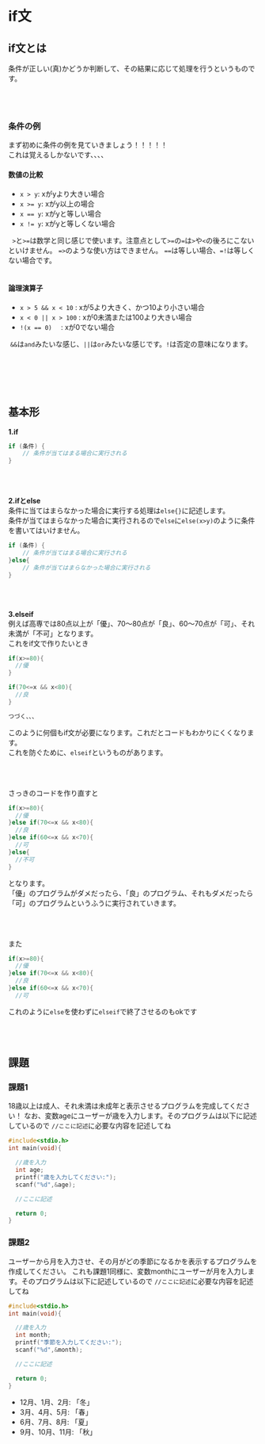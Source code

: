 # if文

## if文とは
条件が正しい(真)かどうか判断して、その結果に応じて処理を行うというものです。
<br/>
<br/>
<br/>
<br/>

### 条件の例
まず初めに条件の例を見ていきましょう！！！！！<br>
これは覚えるしかないです、、、、

#### 数値の比較
- `x > y`: xがyより大きい場合
- `x >= y`: xがy以上の場合
- `x == y`: xがyと等しい場合
- `x != y`: xがyと等しくない場合

&nbsp; `>`と`>=`は数学と同じ感じで使います。注意点として`>=`の`=`は`>`や`<`の後ろにこないといけません。
`=>`のような使い方はできません。
`==`は等しい場合、`=!`は等しくない場合です。
<br/>
<br/>

#### 論理演算子
- `x > 5 && x < 10`  : xが5より大きく、かつ10より小さい場合
- `x < 0 || x > 100` : xが0未満または100より大きい場合
- `!(x == 0)  `      : xが0でない場合

&nbsp;`&&`は`and`みたいな感じ、`||`は`or`みたいな感じです。`!`は否定の意味になります。

<br/>
<br/>
<br/>
<br/>

## 基本形
**1.if**
```C++
if (条件) {
    // 条件が当てはまる場合に実行される
}
```
<br/>
<br/>

**2.ifとelse**<br>
条件に当てはまらなかった場合に実行する処理は`else{}`に記述します。<br>
条件が当てはまらなかった場合に実行されるので`else`に`else(x>y)`のように条件を書いてはいけません。
```c++
if (条件) {
    // 条件が当てはまる場合に実行される
}else{
    // 条件が当てはまらなかった場合に実行される
}
```
<br/>
<br/>

**3.elseif**<br>
例えば高専では80点以上が「優」、70〜80点が「良」、60〜70点が「可」、それ未満が「不可」となります。<br>
これをif文で作りたいとき
```c++
if(x>=80){
  //優
}

if(70<=x && x<80){
  //良
}

つづく、、、

```
このように何個もif文が必要になります。これだとコードもわかりにくくなります。<br>
これを防ぐために、`elseif`というものがあります。

<br/>
<br/>

さっきのコードを作り直すと
```c++
if(x>=80){
  //優
}else if(70<=x && x<80){
  //良
}else if(60<=x && x<70){
  //可
}else{
  //不可
}
```
となります。<br>
「優」のプログラムがダメだったら、「良」のプログラム、それもダメだったら「可」のプログラムというふうに実行されていきます。<br>

<br/>
<br/>

また
```c++
if(x>=80){
  //優
}else if(70<=x && x<80){
  //良
}else if(60<=x && x<70){
  //可
```
これのように`else`を使わずに`elseif`で終了させるのもokです

<br/>
<br/>

## 課題

### 課題1
18歳以上は成人、それ未満は未成年と表示させるプログラムを完成してください！
なお、変数ageにユーザーが歳を入力します。そのプログラムは以下に記述しているので
`//ここに記述`に必要な内容を記述してね
```c++
#include<stdio.h>
int main(void){

  //歳を入力
  int age;
  printf("歳を入力してください:");
  scanf("%d",&age);

  //ここに記述

  return 0;
}
```

### 課題2
ユーザーから月を入力させ、その月がどの季節になるかを表示するプログラムを作成してください。
これも課題1同様に、変数monthにユーザーが月を入力します。そのプログラムは以下に記述しているので
`//ここに記述`に必要な内容を記述してね
```c++
#include<stdio.h>
int main(void){

  //歳を入力
  int month;
  printf("季節を入力してください:");
  scanf("%d",&month);

  //ここに記述

  return 0;
}
```

- 12月、1月、2月: 「冬」
- 3月、4月、5月: 「春」
- 6月、7月、8月: 「夏」
- 9月、10月、11月: 「秋」



